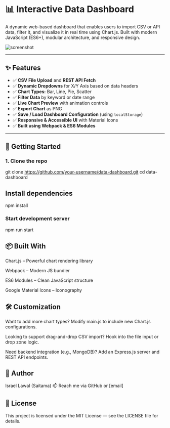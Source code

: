 # 📊 Interactive Data Dashboard

A dynamic web-based dashboard that enables users to import CSV or API data, filter it, and visualize it in real time using Chart.js. Built with modern JavaScript (ES6+), modular architecture, and responsive design.

![screenshot](./assets/dashboard-preview.png)

---

## ✨ Features

- ✅ **CSV File Upload** and **REST API Fetch**
- ✅ **Dynamic Dropdowns** for X/Y Axis based on data headers
- ✅ **Chart Types:** Bar, Line, Pie, Scatter
- ✅ **Filter Data** by keyword or date range
- ✅ **Live Chart Preview** with animation controls
- ✅ **Export Chart** as PNG
- ✅ **Save / Load Dashboard Configuration** (using `localStorage`)
- ✅ **Responsive & Accessible UI** with Material Icons
- ✅ **Built using Webpack & ES6 Modules**

---

## 🚀 Getting Started

### 1. Clone the repo

git clone https://github.com/your-username/data-dashboard.git
cd data-dashboard

## Install dependencies
npm install

### Start development server
npm run start

## 📦 Built With
Chart.js – Powerful chart rendering library

Webpack – Modern JS bundler

ES6 Modules – Clean JavaScript structure

Google Material Icons – Iconography


## 🛠️ Customization
Want to add more chart types? Modify main.js to include new Chart.js configurations.

Looking to support drag-and-drop CSV import? Hook into the file input or drop zone logic.

Need backend integration (e.g., MongoDB)? Add an Express.js server and REST API endpoints.


## 🧠 Author
Israel Lawal (Saitama)
📫 Reach me via GitHub or [email]


## 📄 License
This project is licensed under the MIT License — see the LICENSE file for details.


